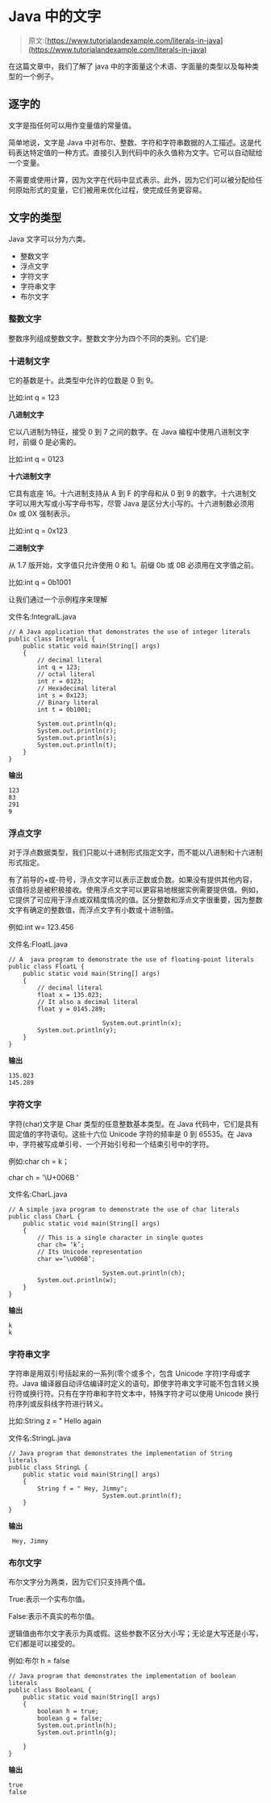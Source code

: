 # Java 中的文字

> 原文:[https://www.tutorialandexample.com/literals-in-java](https://www.tutorialandexample.com/literals-in-java)

在这篇文章中，我们了解了 java 中的字面量这个术语、字面量的类型以及每种类型的一个例子。

## 逐字的

文字是指任何可以用作变量值的常量值。

简单地说，文字是 Java 中对布尔、整数、字符和字符串数据的人工描述。这是代码表达特定值的一种方式。直接引入到代码中的永久值称为文字。它可以自动赋给一个变量。

不需要或使用计算，因为文字在代码中显式表示。此外，因为它们可以被分配给任何原始形式的变量，它们被用来优化过程，使完成任务更容易。

## 文字的类型

Java 文字可以分为六类。

*   整数文字
*   浮点文字
*   字符文字
*   字符串文字
*   布尔文字

### 整数文字

整数序列组成整数文字。整数文字分为四个不同的类别。它们是:

### 十进制文字

它的基数是十。此类型中允许的位数是 0 到 9。

比如:int q = 123

**八进制文字**

它以八进制为特征，接受 0 到 7 之间的数字。在 Java 编程中使用八进制文字时，前缀 0 是必需的。

比如:int q = 0123

**十六进制文字**

它具有底座 16。十六进制支持从 A 到 F 的字母和从 0 到 9 的数字。十六进制文字可以用大写或小写字母书写，尽管 Java 是区分大小写的。十六进制数必须用 0x 或 0X 强制表示。

比如:int q = 0x123

**二进制文字**

从 1.7 版开始，文字值只允许使用 0 和 1。前缀 0b 或 0B 必须用在文字值之前。

比如:int q = 0b1001

让我们通过一个示例程序来理解

文件名:IntegralL.java

```
// A Java application that demonstrates the use of integer literals
public class IntegralL {
	public static void main(String[] args)
	{
		// decimal literal
		int q = 123;
		// octal literal
		int r = 0123;
		// Hexadecimal literal
		int s = 0x123;
		// Binary literal
		int t = 0b1001;

		System.out.println(q);
		System.out.println(r);
		System.out.println(s);
		System.out.println(t);
	}
} 
```

**输出**

```
123
83
291
9 
```

### 浮点文字

对于浮点数据类型，我们只能以十进制形式指定文字，而不能以八进制和十六进制形式指定。

有了前导的+或-符号，浮点文字可以表示正数或负数。如果没有提供其他内容，该值将总是被积极接收。使用浮点文字可以更容易地根据实例需要提供值。例如，它提供了可应用于浮点或双精度情况的值。区分整数和浮点文字很重要，因为整数文字有确定的整数值，而浮点文字有小数或十进制值。

例如:int w= 123.456

文件名:FloatL.java

```
// A  java program to demonstrate the use of floating-point literals
public class FloatL {
	public static void main(String[] args)
	{
		// decimal literal
		float x = 135.023;
		// It also a decimal literal
		float y = 0145.289;

                          System.out.println(x);
		System.out.println(y);
 	}
} 
```

**输出**

```
135.023
145.289
```

### 字符文字

字符(char)文字是 Char 类型的任意整数基本类型。在 Java 代码中，它们是具有固定值的字符语句。这些十六位 Unicode 字符的频率是 0 到 65535。在 Java 中，字符被写成单引号、一个开始引号和一个结束引号中的字符。

例如:char ch = k；

char ch = '\U+006B '

文件名:CharL.java

```
// A simple java program to demonstrate the use of char literals
public class CharL {
	public static void main(String[] args)
	{
		// This is a single character in single quotes
		char ch= ‘k’;
		// Its Unicode representation
		char w=’\u006B’;

                          System.out.println(ch);
		System.out.println(w);
 	}
} 
```

**输出**

```
k
k 
```

### 字符串文字

字符串是用双引号括起来的一系列(零个或多个，包含 Unicode 字符)字母或字符。Java 编译器自动评估编译时定义的语句，即使字符串文字可能不包含转义换行符或换行符。只有在字符串和字符文本中，特殊字符才可以使用 Unicode 换行符序列或反斜线字符进行转义。

比如:String z = " Hello again

文件名:StringL.java

```
// Java program that demonstrates the implementation of String literals
public class StringL {
	public static void main(String[] args)
	{
		String f = " Hey, Jimmy";
                          System.out.println(f);
	}
} 
```

**输出**

```
 Hey, Jimmy
```

### 布尔文字

布尔文字分为两类，因为它们只支持两个值。

True:表示一个实布尔值。

False:表示不真实的布尔值。

逻辑值由布尔文字表示为真或假。这些参数不区分大小写；无论是大写还是小写，它们都是可以接受的。

例如:布尔 h = false

```
// Java program that demonstrates the implementation of boolean literals
public class BooleanL {
	public static void main(String[] args)
	{
		boolean h = true;
		boolean g = false;
		System.out.println(h);
		System.out.println(g);

	}
}
```

**输出**

```
true
false
```